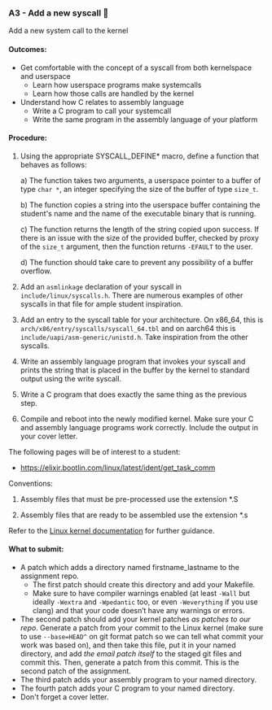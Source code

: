 ### A3 - Add a new syscall 🤫

Add a new system call to the kernel

#### Outcomes:

* Get comfortable with the concept of a syscall from both kernelspace and userspace
  * Learn how userspace programs make systemcalls
  * Learn how those calls are handled by the kernel
* Understand how C relates to assembly language
  * Write a C program to call your systemcall
  * Write the same program in the assembly language of your platform

#### Procedure:

1. Using the appropriate SYSCALL_DEFINE\* macro, define a function that behaves as follows:

	a) The function takes two arguments, a userspace pointer to a buffer of type `char *`, an integer specifying the size of the buffer of type `size_t`.

  	b) The function copies a string into the userspace buffer containing the student's name and the name of the executable binary that is running.

	c) The function returns the length of the string copied upon success. If there is an issue with the size of the provided buffer, checked by proxy of the `size_t` argument, then the function returns `-EFAULT` to the user.

	d) The function should take care to prevent any possibility of a buffer overflow.

2. Add an `asmlinkage` declaration of your syscall in `include/linux/syscalls.h`. There are numerous examples of other syscalls in that file for ample student inspiration.

3. Add an entry to the syscall table for your architecture. On x86_64, this is `arch/x86/entry/syscalls/syscall_64.tbl` and on aarch64 this is `include/uapi/asm-generic/unistd.h`. Take inspiration from the other syscalls.

4. Write an assembly language program that invokes your syscall and prints the string that is placed in the buffer by the kernel to standard output using the write syscall.

5. Write a C program that does exactly the same thing as the previous step.

6. Compile and reboot into the newly modified kernel. Make sure your C and assembly language programs work correctly. Include the output in your cover letter.

The following pages will be of interest to a student:

* <https://elixir.bootlin.com/linux/latest/ident/get_task_comm>

Conventions:

  1. Assembly files that must be pre-processed use the extension \*.S

  2. Assembly files that are ready to be assembled use the extension \*.s

Refer to the [Linux kernel documentation](https://www.kernel.org/doc/html/latest/process/adding-syscalls.html) for further guidance.

#### What to submit:

* A patch which adds a directory named firstname_lastname to the assignment repo.
  * The first patch should create this directory and add your Makefile.
  * Make sure to have compiler warnings enabled (at least `-Wall` but ideally `-Wextra` and `-Wpedantic` too, or even `-Weverything` if you use clang) and that your code doesn’t have any warnings or errors.
* The second patch should add your kernel patches *as patches to our repo*. Generate a patch from your commit to the Linux kernel (make sure to use `--base=HEAD^` on git format patch so we can tell what commit your work was based on), and then take this file, put it in your named directory, and add *the email patch itself* to the staged git files and commit this. Then, generate a patch from this commit. This is the second patch of the assignment.
* The third patch adds your assembly program to your named directory.
* The fourth patch adds your C program to your named directory.
* Don't forget a cover letter.
